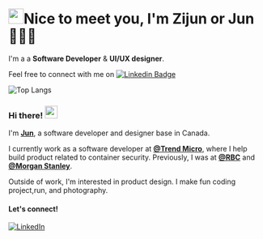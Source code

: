 #  <img src="https://raw.githubusercontent.com/MartinHeinz/MartinHeinz/master/wave.gif" width="30px">Nice to meet you, I'm Zijun or Jun👩🏼‍💻 
I'm a a **Software Developer** & **UI/UX designer**. 

Feel free to connect with me on [![Linkedin Badge](https://img.shields.io/badge/-@Zijun-blue?style=flat&logo=Linkedin&logoColor=white&link=https://www.linkedin.com/in/zijunye/)](https://www.linkedin.com/in/zijunye/)

![Top Langs](https://github-readme-stats.vercel.app/api/top-langs/?username=zijunye&layout=compact)

### Hi there! <img src="https://emojis.slackmojis.com/emojis/images/1536351075/4594/blob-wave.gif" width="25"/>

I'm [**Jun**](https://zijunye.ca), a software developer and designer base in Canada.

I currently work as a software developer at [**@Trend Micro**]([https://github.com/google](https://github.com/trendmicro)), where I help build product related to container security. Previously, I was at [**@RBC**](https://www.rbcroyalbank.com/mortgages/first-time-home-buyers.html) and [**@Morgan Stanley**](https://www.morganstanley.com/).

Outside of work, I'm interested in product design. I make fun coding project,run, and photography. 

#### Let's connect!
[<img alt="LinkedIn" src="https://img.shields.io/badge/LinkedIn-%230E76A8.svg?&style=for-the-badge&logo=LinkedIn&logoColor=white" />](https://www.linkedin.com/in/zijunye/)

